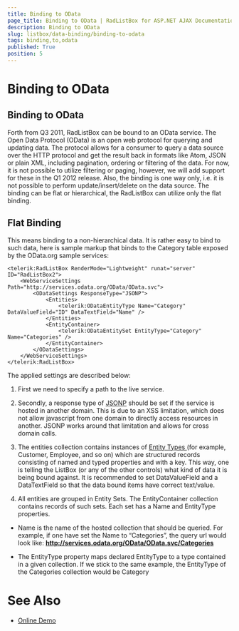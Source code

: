 ```yaml
---
title: Binding to OData
page_title: Binding to OData | RadListBox for ASP.NET AJAX Documentation
description: Binding to OData
slug: listbox/data-binding/binding-to-odata
tags: binding,to,odata
published: True
position: 5
---
```


# Binding to OData

## Binding to OData

Forth from Q3 2011, RadListBox can be bound to an OData service. The Open Data Protocol (OData) is an open web protocol for querying and updating data. The protocol allows for a consumer to query a data source over the HTTP protocol and get the result back in formats like Atom, JSON or plain XML, including pagination, ordering or filtering of the data. For now, it is not possible to utilize filtering or paging, however, we will add support for these in the Q1 2012 release. Also, the binding is one way only, i.e. it is not possible to perform update/insert/delete on the data source. The binding can be flat or hierarchical, the RadListBox can utilize only the flat binding.

## Flat Binding

This means binding to a non-hierarchical data. It is rather easy to bind to such data, here is sample markup that binds to the Category table exposed by the OData.org sample services:

````ASPNET
<telerik:RadListBox RenderMode="Lightweight" runat="server" ID="RadListBox2">
	<WebServiceSettings Path="http://services.odata.org/OData/OData.svc">
		<ODataSettings ResponseType="JSONP">
			<Entities>
				<telerik:ODataEntityType Name="Category"   DataValueField="ID" DataTextField="Name" />
			</Entities>
			<EntityContainer>
				<telerik:ODataEntitySet EntityType="Category" Name="Categories" />
			</EntityContainer>
		</ODataSettings>
	</WebServiceSettings>
</telerik:RadListBox>
````

The applied settings are described below:

1. First we need to specify a path to the live service.

1. Secondly, a response type of [JSONP](https://en.wikipedia.org/wiki/JSONP) should be set if the service is hosted in another domain. This is due to an XSS limitation, which does not allow javascript from one domain to directly access resources in another. JSONP works around that limitation and allows for cross domain calls.

1. The entities collection contains instances of [Entity Types ](http://www.odata.org/developers/protocols/overview) (for example, Customer, Employee, and so on) which are structured records consisting of named and typed properties and with a key. This way, one is telling the ListBox (or any of the other controls) what kind of data it is being bound against. It is recommended to set DataValueField and a DataTextField so that the data bound items have correct text/value.

1. All entities are grouped in Entity Sets. The EntityContainer collection contains records of such sets. Each set has a Name and EntityType properties.

* Name is the name of the hosted collection that should be queried. For example, if one have set the Name to “Categories”, the query url would look like: **http://services.odata.org/OData/OData.svc/Categories**

* The EntityType property maps declared EntityType to a type contained in a given collection. If we stick to the same example, the EntityType of the Categories collection would be Category

# See Also

 * [Online Demo](https://demos.telerik.com/aspnet-ajax/ListBox/Examples/LoadOnDemand/OData/DefaultCS.aspx)
